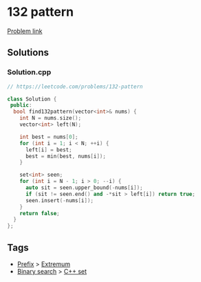 # 132 pattern

[Problem link](https://leetcode.com/problems/132-pattern)

## Solutions


### Solution.cpp
```cpp
// https://leetcode.com/problems/132-pattern

class Solution {
 public:
  bool find132pattern(vector<int>& nums) {
    int N = nums.size();
    vector<int> left(N);

    int best = nums[0];
    for (int i = 1; i < N; ++i) {
      left[i] = best;
      best = min(best, nums[i]);
    }

    set<int> seen;
    for (int i = N - 1; i > 0; --i) {
      auto sit = seen.upper_bound(-nums[i]);
      if (sit != seen.end() and -*sit > left[i]) return true;
      seen.insert(-nums[i]);
    }
    return false;
  }
};
```
## Tags

* [Prefix](/Collections/prefix.md#prefix) > [Extremum](/Collections/prefix.md#extremum)
* [Binary search](/Collections/binary-search.md#binary-search) > [C++ set](/Collections/binary-search.md#c---set)
